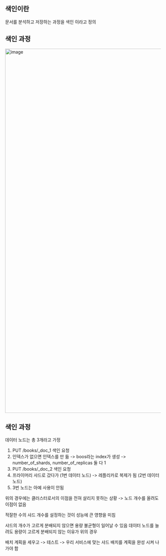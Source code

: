 ## 색인이란

문서를 분석하고 저장하는 과정을 색인 이라고 정의

## 색인 과정

<img width="1174" alt="image" src="https://user-images.githubusercontent.com/14123772/224055067-a9e99749-939e-4645-a1dd-d50a93faa41f.png">

## 색인 과정

데이터 노드는 총 3개라고 가정

1. PUT /books/_doc_1 색인 요청
2. 인덱스가 없으면 인덱스를 만 듦 -> boos라는 index가 생성 -> number_of_shards, number_of_replicas 둘 다 1
3. PUT /books/_doc_2 색인 요청
4. 프라이머리 샤드로 갔다가 (1번 데이터 노드) -> 레플리카로 복제가 됨 (2번 데이터 노드)
5. 3번 노드는 아예 사용이 안됨

위의 경우에는 클러스터로서의 이점을 전혀 살리지 못하는 상황 -> 노드 개수를 올려도 이점이 없음

적잘한 수의 샤드 개수를 설정하는 것이 성능에 큰 영향을 미침

샤드의 개수가 고르게 분배되지 않으면 용량 불균형이 일어날 수 있음
데이터 노드를 늘려도 용량이 고르게 분배되지 않는 이유가 위의 경우

배치 계획을 세우고 -> 테스트 -> 우리 서비스에 맞는 샤드 배치를 계획을 완성 시켜 나가야 함

